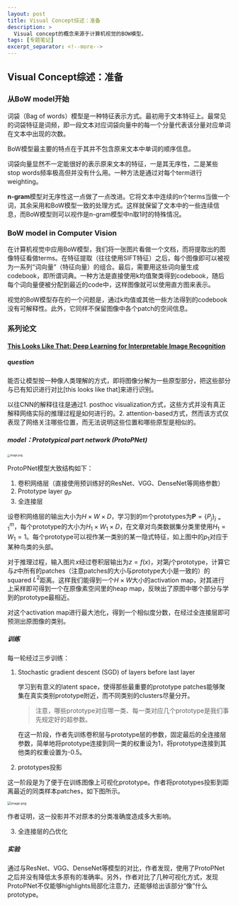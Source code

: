 ```yaml
---
layout: post
title: Visual Concept综述：准备
description: >
  Visual concept的概念来源于计算机视觉的BOW模型。
tags: [专题笔记]
excerpt_separator: <!--more-->
---
```


## Visual Concept综述：准备

### 从BoW model开始

词袋（Bag of words）模型是一种特征表示方式。最初用于文本特征上。最常见的词袋特征是词频，即一段文本对应词袋向量中的每一个分量代表该分量对应单词在文本中出现的次数。

BoW模型最主要的特点在于其并不包含原来文本中单词的顺序信息。

词袋向量显然不一定能很好的表示原来文本的特征，一是其无序性，二是某些stop words频率极高但并没有什么用。一种方法是通过对每个term进行weighting。

**n-gram**模型对无序性这一点做了一点改进。它将文本中连续的n个terms当做一个词，其余采用和BoW模型一致的处理方式。这样就保留了文本中的一些连续信息，而BoW模型则可以视作是n-gram模型中n取1时的特殊情况。

<!--more-->

### BoW model in Computer Vision

在计算机视觉中应用BoW模型，我们将一张图片看做一个文档，而将提取出的图像特征看做terms。在特征提取（往往使用SIFT特征）之后，每个图像即可以被视为一系列“词向量”（特征向量）的组合。最后，需要用这些词向量生成codebook，即所谓词典。一种方法是直接使用k均值聚类得到codebook，随后每个词向量便被分配到最近的code中，这样图像就可以使用直方图来表示。

视觉的BoW模型存在的一个问题是，通过k均值或其他一些方法得到的codebook没有可解释性。此外，它同样不保留图像中各个patch的空间信息。

### 系列论文

#### [This Looks Like That: Deep Learning for Interpretable Image Recognition](https://proceedings.neurips.cc/paper/2019/hash/adf7ee2dcf142b0e11888e72b43fcb75-Abstract.html)

##### question

能否让模型按一种像人类理解的方式，即将图像分解为一些原型部分，把这些部分与已有知识进行对比[this looks like that]来进行识别。

以往CNN的解释往往是通过1. posthoc visualization方式，这些方式并没有真正解释网络实际的推理过程是如何进行的。2. attention-based方式，然而该方式仅表现了网络关注哪些位置，而无法说明这些位置和哪些原型是相似的。

##### **model**：Prototypical part network (ProtoPNet)

<img src="http://tva1.sinaimg.cn/large/008qPTh8ly1h40nnucryjj314q0gldnx.jpg" alt="image.png" style="zoom:40%;" />

ProtoPNet模型大致结构如下：

1. 卷积网络层（直接使用预训练好的ResNet、VGG、DenseNet等网络参数）
2. Prototype layer $g_P$
3. 全连接层

设卷积网络层的输出大小为$H\times W\times D$，学习到的m个prototypes为$\textbf{P} = \{P_j\}^{m}_{j=1}$，每个prototype的大小为$H_1\times W_1 \times D$，在文章对鸟类数据集分类里使用$H_1=W_1=1$。每个prototype可以视作某一类别的某一隐式特征，如上图中的$p_1$对应于某种鸟类的头部。

对于推理过程，输入图片$x$经过卷积层输出为$z=f(x)$，对第$j$个prototype，计算它与$z$中所有的patches（注意patches的大小与prototype大小是一致的）的squared $L^2$距离。这样我们能得到一个$H\times W$大小的activation map，对其进行上采样即可得到一个在原像素空间里的heap map，反映出了原图中哪个部分与学到的prototype最相近。

对这个activation map进行最大池化，得到一个相似度分数，在经过全连接层即可预测出原图像的类别。

##### 训练

每一轮经过三步训练：

1. Stochastic gradient descent (SGD) of layers before last layer

   学习到有意义的latent space，使得那些最重要的prototype patches能够聚集在真实类别prototype附近，而不同类别的clusters尽量分开。

   > 注意，哪些prototype对应哪一类、每一类对应几个prototype是我们事先规定好的超参数。

   在这一阶段，作者先训练卷积层与prototype层的参数，固定最后的全连接层参数，简单地将prototype连接到同一类的权重设为1，将prototype连接到其他类的权重设置为-0.5。

2.  prototypes投影

   这一阶段是为了便于在训练图像上可视化prototype。作者将prototypes投影到距离最近的同类样本patches，如下图所示。

   <img src="http://tva1.sinaimg.cn/large/008qPTh8ly1h40p855vcuj30v501y401.jpg" alt="image.png" style="zoom:50%;" />

   作者证明，这一投影并不对原本的分类准确度造成多大影响。

3. 全连接层的凸优化

##### 实验

通过与ResNet、VGG、DenseNet等模型的对比，作者发现，使用了ProtoPNet之后并没有降低太多原有的准确率。另外，作者对比了几种可视化方式，发现ProtoPNet不仅能够highlights局部化注意力，还能够给出该部分“像”什么prototype。
